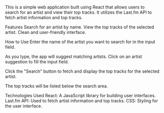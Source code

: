 This is a simple web application built using React that allows users to search for an artist and view their top tracks. It utilizes the Last.fm API to fetch artist information and top tracks.

Features
Search for an artist by name.
View the top tracks of the selected artist.
Clean and user-friendly interface.

How to Use
Enter the name of the artist you want to search for in the input field.

As you type, the app will suggest matching artists. Click on an artist suggestion to fill the input field.

Click the "Search" button to fetch and display the top tracks for the selected artist.

The top tracks will be listed below the search area.

Technologies Used
React: A JavaScript library for building user interfaces.
Last.fm API: Used to fetch artist information and top tracks.
CSS: Styling for the user interface.
